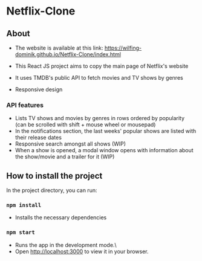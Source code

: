 # Netflix-Clone

## About
- The website is available at this link: https://wilfing-dominik.github.io/Netflix-Clone/index.html

- This React JS project aims to copy the main page of Netflix's website
- It uses TMDB's public API to fetch movies and TV shows by genres
- Responsive design

### API features
- Lists TV shows and movies by genres in rows ordered by popularity (can be scrolled with shift + mouse wheel or mousepad)
- In the notifications section, the last weeks' popular shows are listed with their release dates
- Responsive search amongst all shows (WIP)
- When a show is opened, a modal window opens with information about the show/movie and a trailer for it (WIP)

## How to install the project

In the project directory, you can run:

### `npm install`

- Installs the necessary dependencies

### `npm start`

- Runs the app in the development mode.\
- Open [http://localhost:3000](http://localhost:3000) to view it in your browser.
